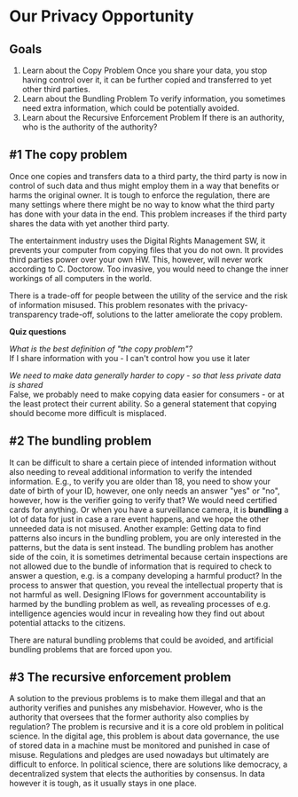 # Our Privacy Opportunity

## Goals 

1. Learn about the Copy Problem
Once you share your data, you stop having control over it, it can be further copied and transferred to yet other third parties. 
2. Learn about the Bundling Problem
To verify information, you sometimes need extra information, which could be potentially avoided. 
3. Learn about the Recursive Enforcement Problem 
If there is an authority, who is the authority of the authority? 

## #1 The copy problem

Once one copies and transfers data to a third party, the third party is now in control of such data and thus might employ them in a way that benefits or harms the original owner. It is tough to enforce the regulation, there are many settings where there might be no way to know what the third party has done with your data in the end. This problem increases if the third party shares the data with yet another third party.

The entertainment industry uses the Digital Rights Management SW, it prevents your computer from copying files that you do not own. It provides third parties power over your own HW. This, however, will never work according to C. Doctorow. Too invasive, you would need to change the inner workings of all computers in the world.

There is a trade-off for people between the utility of the service and the risk of information misused. This problem resonates with the privacy-transparency trade-off, solutions to the latter ameliorate the copy problem.

**Quiz questions**  

*What is the best definition of "the copy problem"?*  
If I share information with you - I can't control how you use it later

*We need to make data generally harder to copy - so that less private data is shared*  
False, we probably need to make copying data easier for consumers - or at the least protect their current ability. So a general statement that copying should become more difficult is misplaced.

## #2 The bundling problem

It can be difficult to share a certain piece of intended information without also needing to reveal additional information to verify the intended information. E.g., to verify you are older than 18, you need to show your date of birth of your ID, however, one only needs an answer "yes" or "no", however, how is the verifier going to verify that? We would need certified cards for anything. Or when you have a surveillance camera, it is **bundling** a lot of data for just in case a rare event happens, and we hope the other unneeded data is not misused. Another example: Getting data to find patterns also incurs in the bundling problem, you are only interested in the patterns, but the data is sent instead. The bundling problem has another side of the coin, it is sometimes detrimental because certain inspections are not allowed due to the bundle of information that is required to check to answer a question, e.g. is a company developing a harmful product? In the process to answer that question, you reveal the intellectual property that is not harmful as well. Designing IFlows for government accountability is harmed by the bundling problem as well, as revealing processes of e.g. intelligence agencies would incur in revealing how they find out about potential attacks to the citizens.

There are natural bundling problems that could be avoided, and artificial bundling problems that are forced upon you. 


## #3 The recursive enforcement problem

A solution to the previous problems is to make them illegal and that an authority verifies and punishes any misbehavior. However, who is the authority that oversees that the former authority also complies by regulation? The problem is recursive and it is a core old problem in political science. In the digital age, this problem is about data governance, the use of stored data in a machine must be monitored and punished in case of misuse. Regulations and pledges are used nowadays but ultimately are difficult to enforce. In political science, there are solutions like democracy, a decentralized system that elects the authorities by consensus. In data however it is tough, as it usually stays in one place.




